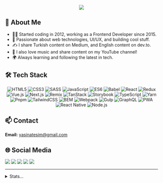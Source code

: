 
<p align="center">
  <img src="https://readme-typing-svg.herokuapp.com?font=Fira+Code&weight=500&size=28&pause=1000&color=F97316&center=true&vCenter=true&width=700&lines=Hi!+I'm+Yasin+Ateş+%F0%9F%91%8B;Frontend+Developer+from+Istanbul,+Turkey+%F0%9F%87%B9%F0%9F%87%B7;Welcome+to+my+GitHub+profile!"/>
</p>


## 📖 About Me

- 👨‍💻 Started coding in 2012, working as a Frontend Developer since 2015.
- 🚀 Passionate about web technologies, UI/UX, and building cool stuff.
- ✍️ I share Turkish content on Medium, and English content on dev.to.
- 🎵 I also love music and share content on my YouTube channel!
- 🌍 Always learning and following the latest in tech.






## 🛠️ Tech Stack

<p align="center">
  <img alt="HTML5" src="https://img.shields.io/badge/HTML5-E34F26?style=for-the-badge&logo=html5&logoColor=white"/>
  <img alt="CSS3" src="https://img.shields.io/badge/CSS3-1572B6?style=for-the-badge&logo=css3&logoColor=white"/>
  <img alt="SASS" src="https://img.shields.io/badge/SASS-CC6699?style=for-the-badge&logo=sass&logoColor=white"/>
  <img alt="JavaScript" src="https://img.shields.io/badge/JavaScript-F7DF1E?style=for-the-badge&logo=javascript&logoColor=black"/>
  <img alt="ES6" src="https://img.shields.io/badge/ES6-444444?style=for-the-badge&logo=javascript&logoColor=yellow"/>
  <img alt="Babel" src="https://img.shields.io/badge/Babel-F9DC3E?style=for-the-badge&logo=babel&logoColor=black"/>
  <img alt="React" src="https://img.shields.io/badge/React-20232a?style=for-the-badge&logo=react&logoColor=61DAFB"/>
  <img alt="Redux" src="https://img.shields.io/badge/Redux-593d88?style=for-the-badge&logo=redux&logoColor=white"/>
  <img alt="Vue.js" src="https://img.shields.io/badge/Vue.js-42b883?style=for-the-badge&logo=vue.js&logoColor=white"/>
  <img alt="Next.js" src="https://img.shields.io/badge/Next.js-000000?style=for-the-badge&logo=nextdotjs&logoColor=white"/>
  <img alt="Remix" src="https://img.shields.io/badge/Remix-FAFAFA?style=for-the-badge&logo=remix&logoColor=black"/>
  <img alt="TanStack" src="https://img.shields.io/badge/TanStack-FF4154?style=for-the-badge&logo=react-query&logoColor=white"/>
  <img alt="Storybook" src="https://img.shields.io/badge/Storybook-FF4785?style=for-the-badge&logo=storybook&logoColor=white"/>
  <img alt="TypeScript" src="https://img.shields.io/badge/TypeScript-007ACC?style=for-the-badge&logo=typescript&logoColor=white"/>
  <img alt="Yarn" src="https://img.shields.io/badge/Yarn-2C8EBB?style=for-the-badge&logo=yarn&logoColor=white"/>
  <img alt="Pnpm" src="https://img.shields.io/badge/Pnpm-F69220?style=for-the-badge&logo=pnpm&logoColor=white"/>
  <img alt="TailwindCSS" src="https://img.shields.io/badge/TailwindCSS-38B2AC?style=for-the-badge&logo=tailwindcss&logoColor=white"/>
  <img alt="BEM" src="https://img.shields.io/badge/BEM-000000?style=for-the-badge&logo=bem&logoColor=white"/>
  <img alt="Webpack" src="https://img.shields.io/badge/Webpack-8DD6F9?style=for-the-badge&logo=webpack&logoColor=black"/>
  <img alt="Gulp" src="https://img.shields.io/badge/Gulp-CF4647?style=for-the-badge&logo=gulp&logoColor=white"/>
  <img alt="GraphQL" src="https://img.shields.io/badge/GraphQL-E10098?style=for-the-badge&logo=graphql&logoColor=white"/>
  <img alt="PWA" src="https://img.shields.io/badge/PWA-5A0FC8?style=for-the-badge&logo=pwa&logoColor=white"/>
  <img alt="React Native" src="https://img.shields.io/badge/React_Native-20232a?style=for-the-badge&logo=react&logoColor=61DAFB"/>
  <img alt="Node.js" src="https://img.shields.io/badge/Node.js-339933?style=for-the-badge&logo=nodedotjs&logoColor=white"/>
</p>
</p>


## 📫 Contact

**Email:** yasinatesim@gmail.com

## 🌐 Social Media

<p>
  <a href="https://www.linkedin.com/in/yasinatesim"><img src="https://img.shields.io/badge/LinkedIn-%230077B5?logo=linkedin&logoColor=white&style=for-the-badge"/></a>
  <a href="https://instagram.com/yasinatesim"><img src="https://img.shields.io/badge/Instagram-%23E4405F?logo=instagram&logoColor=white&style=for-the-badge"/></a>
  <a href="https://twitter.com/yasinatesim"><img src="https://img.shields.io/badge/X(Twitter)-%23181818?logo=x&logoColor=white&style=for-the-badge"/></a>
  <a href="https://medium.com/@yasinatesim"><img src="https://img.shields.io/badge/Medium-%23000000?logo=medium&logoColor=white&style=for-the-badge"/></a>
  <a href="https://dev.to/yasinatesim"><img src="https://img.shields.io/badge/dev.to-%23000000?logo=devdotto&logoColor=white&style=for-the-badge"/></a>
</p>



---


<details>
  <summary>Stats...</summary>


<p align="center">
  <a href="https://github.com/yasinatesim">
    <img height="180" src="https://github-readme-stats.vercel.app/api?username=yasinatesim&show_icons=true&theme=radical&include_all_commits=true&count_private=true"/>
    <img height="180" src="https://github-readme-stats.vercel.app/api/top-langs/?username=yasinatesim&theme=radical&layout=compact"/>
    <img height="180" src="https://github-readme-streak-stats.herokuapp.com/?user=yasinatesim&theme=radical"/>
    <img height="180" src="https://github-profile-summary-cards.vercel.app/api/cards/profile-details?username=yasinatesim&theme=radical"/>
  </a>
</p>
</details>

